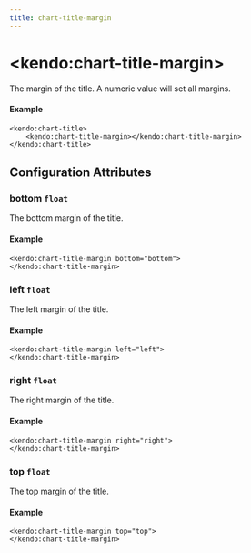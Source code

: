 ```yaml
---
title: chart-title-margin
---
```


# \<kendo:chart-title-margin\>

The margin of the title. A numeric value will set all margins.

#### Example
    <kendo:chart-title>
        <kendo:chart-title-margin></kendo:chart-title-margin>
    </kendo:chart-title>

## Configuration Attributes

### bottom `float`

The bottom margin of the title.

#### Example
    <kendo:chart-title-margin bottom="bottom">
    </kendo:chart-title-margin>

### left `float`

The left margin of the title.

#### Example
    <kendo:chart-title-margin left="left">
    </kendo:chart-title-margin>

### right `float`

The right margin of the title.

#### Example
    <kendo:chart-title-margin right="right">
    </kendo:chart-title-margin>

### top `float`

The top margin of the title.

#### Example
    <kendo:chart-title-margin top="top">
    </kendo:chart-title-margin>

